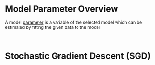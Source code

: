 # Model Parameter Overview

A model [parameter](https://www.geeksforgeeks.org/machine-learning/difference-between-model-parameters-vs-hyperparameters/) is a variable of the selected model which can be estimated by fitting the given data to the model

<br>

# Stochastic Gradient Descent (SGD)

<br>

